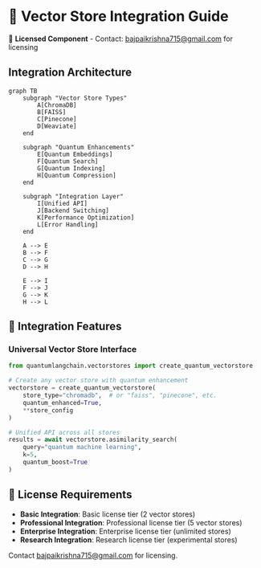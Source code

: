 # 🔌 Vector Store Integration Guide

🔐 **Licensed Component** - Contact: [bajpaikrishna715@gmail.com](mailto:bajpaikrishna715@gmail.com) for licensing

## Integration Architecture

```mermaid
graph TB
    subgraph "Vector Store Types"
        A[ChromaDB]
        B[FAISS]
        C[Pinecone]
        D[Weaviate]
    end
    
    subgraph "Quantum Enhancements"
        E[Quantum Embeddings]
        F[Quantum Search]
        G[Quantum Indexing]
        H[Quantum Compression]
    end
    
    subgraph "Integration Layer"
        I[Unified API]
        J[Backend Switching]
        K[Performance Optimization]
        L[Error Handling]
    end
    
    A --> E
    B --> F
    C --> G
    D --> H
    
    E --> I
    F --> J
    G --> K
    H --> L
```

## 🌟 Integration Features

### Universal Vector Store Interface

```python
from quantumlangchain.vectorstores import create_quantum_vectorstore

# Create any vector store with quantum enhancement
vectorstore = create_quantum_vectorstore(
    store_type="chromadb",  # or "faiss", "pinecone", etc.
    quantum_enhanced=True,
    **store_config
)

# Unified API across all stores
results = await vectorstore.asimilarity_search(
    query="quantum machine learning",
    k=5,
    quantum_boost=True
)
```

## 🔐 License Requirements

- **Basic Integration**: Basic license tier (2 vector stores)
- **Professional Integration**: Professional license tier (5 vector stores)
- **Enterprise Integration**: Enterprise license tier (unlimited stores)
- **Research Integration**: Research license tier (experimental stores)

Contact [bajpaikrishna715@gmail.com](mailto:bajpaikrishna715@gmail.com) for licensing.
